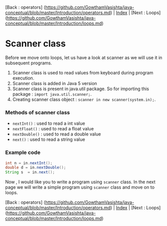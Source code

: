 [Back : operators] (https://github.com/GowthamVasishta/java-conceptual/blob/master/Introduction/operators.md) | [Index](https://github.com/GowthamVasishta/java-conceptual/tree/master/Introduction) | [Next : Loops] (https://github.com/GowthamVasishta/java-conceptual/blob/master/Introduction/loops.md)

# Scanner class
Before we move onto loops, let us have a look at scanner as we will use it in subsequent programs.

 1. Scanner class is used to read values from keyboard during program execution.
 2. Scanner class is added in Java 5 version
 3. Scanner class is present in java.util package. So for importing this package : `import java.util.scanner;`.
 4. Creating scanner class object : `scanner in new scanner(system.in);`.

### Methods of scanner class

 - `nextInt()` : used to read a int value
 - `nextFloat()` : used to read a float value
 - `nextDouble()` : used to read a double value
 - `next()` : used to read a string value

### Example code

```java
int n = in.nextInt();
double d = in.nextDouble();
String s  = in.next();
```
Now , I would like you to write a program using `scanner` class. In the next page we will write a simple program using `scanner` class and move on to loops.

[Back : operators] (https://github.com/GowthamVasishta/java-conceptual/blob/master/Introduction/operators.md) | [Index](https://github.com/GowthamVasishta/java-conceptual/tree/master/Introduction) | [Next : Loops] (https://github.com/GowthamVasishta/java-conceptual/blob/master/Introduction/loops.md)
